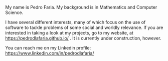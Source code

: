 My name is Pedro Faria.
My background is in Mathematics and Computer Science.

I have several different interests, many of which focus on the use of software to tackle problems of some social and worldly relevance.
If you are interested in taking a look at my projects, go to my website, at https://pedrodlafaria.github.io/ . It is currently under construction, however.

You can reach me on my Linkedin profile: https://www.linkedin.com/in/pedrodlafaria/
